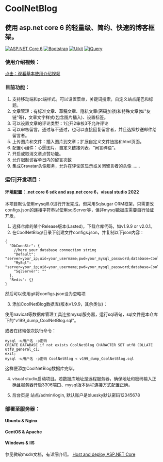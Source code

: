 # CoolNetBlog

## 使用 asp.net core 6 的轻量级、简约、快速的博客框架。

[![ASP.NET Core 6](https://shields.io/badge/-Asp_Net_Core_6-blue)](https://asp.net/)
[![Bootstrap](https://img.shields.io/badge/Bootstrap-v5.1-blue)](https://getbootstrap.com/)
[![Uikit](https://img.shields.io/badge/Uikit-v3.10.1-blue)](https://getuikit.com)
[![jQuery](https://img.shields.io/badge/jQuery-v3.5.1-blue)](https://jquery.com/)

### 使用介绍视频：
[点击：观看基本使用介绍视频](https://www.bilibili.com/video/BV19S4y1F7zA?share_source=copy_web "好玩：独自开发的极简博客框架~全手写部署Linux|windows")

### 目前功能：
1. 支持移动端和pc端样式。可以设置菜单，关键词搜索，自定义站点尾巴和标题。
2. 文章管理：有标准文章、草稿文章、隐私文章(密码加锁)和特殊文章(如"友链"等)，文章文字样式(包含图片插入)、设置标签。
4. 可以设置文章的评论类型：1公开2审核3不允许评论
5. 可以审核留言，通过与不通过，也可以直接回复留言者，并且选择抄送邮件给留言者。
6. 上传图片和文件：插入图片到文章；扩展自定义文件链接和html页面。
7. 配置小组件：心愿图片、自定义链接列表、“闲言碎语”。
8. 开启或取消文章点赞功能。
9. 允许限制访客单日内的留言次数
10. 集成Cravatar头像服务，允许在评论区显示或关闭留言者的头像
......

### 运行|开发项目：
#### 环境配置：.net core 6 sdk and asp.net core 6，visual studio 2022
本项目默认使用mysql8.0进行开发完成，但采用Sqlsugar ORM框架，只需更改configs.json的连接字符串以使用sqlServer等，但非mysql数据库需要自行验证开发。
1. 选择仓库的某个Release版本(Lasted)，下载仓库代码，如v1.9.9 or v2.0.1。
2. 在CoolNetBlog\目录下创建文件configs.json，并复制以下json内容：
```
{
  "DbConnStr": {
    //here your database connection string
    "Default": "server=your_ip;uid=your_username;pwd=your_mysql_password;database=CoolNetBlog",
    "MySql": "server=your_ip;uid=your_username;pwd=your_mysql_password;database=CoolNetBlog",
    "SqlServer": ""
  },
  "Redis": {}
}
```
然后可以使用git将configs.json设为忽略项

3. 添加CoolNetBlog数据库(版本v1.9.9，其余类似)：

使用navicat等数据库管理工具连接mysql服务器，运行sql语句，sql文件是本仓库下的"v199_dump_CoolNetBlog.sql"。

或者在终端依次执行命令：
```
mysql -u用户名 -p密码
CREATE DATABASE if not exists CoolNetBlog CHARACTER SET utf8 COLLATE utf8_general_ci;
exit;
mysql -u用户名 -p密码 CoolNetBlog < v199_dump_CoolNetBlog.sql
```
这样便添加CoolNetBlog数据库完毕。

4. visual studio启动项目。若数据库地址是远程服务器，确保地址和密码输入正确且服务器开启3306端口、mysql版本远程连接方式配置正确。

5. 后台页是 站点/admin/login, 默认账户是bluesky默认密码12345678

### 部署至服务器：
#### Ubuntu & Nginx
#### CentOS & Apache
#### Windows & IIS
参见微软msdn文档，有详细介绍。
[Host and deploy ASP.NET Core](https://docs.microsoft.com/en-us/aspnet/core/host-and-deploy/?view=aspnetcore-6.0"部署Linux|windows")
